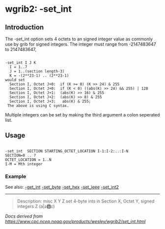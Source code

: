 # wgrib2: -set_int

## Introduction

The -set_int option sets 4 octets to an
signed integer value as commonly use by grib for signed integers.
The integer must range from -2147483647 to 2147483647,

```

-set_int I J K
  I = 1..7
  J = 1..(section length-3)
  K = -(2**23-1) .. (2**23-1)
would set
  Section I, Octet J+0:  if (K >= 0) (K >> 24) & 255
  Section I, Octet J+0:  if (K < 0) ((abs(K) >> 24) && 255) | 128
  Section I, Octet J+1:  (abs(K) >> 16) & 255
  Section I, Octet J+2:  (abs(K) >> 8) & 255
  Section I, Octet J+3:   abs(K) & 255;
 The above is using C syntax.

```

Multiple integers can be set by making the third argument a colon seperated list.

## Usage

```

-set_int  SECTION STARTING_OCTET_LOCATION I-1:I-2:..:I-N
SECTION=0 .. 7
OCTET_LOCATION = 1..N
I-M = Mth integer

```

### Example

See also:
[-get_int](get_int.html)
[-set_byte](set_byte.html)
[-set_hex](set_hex.html)
[-set_ieee](set_ieee.html)
[-set_int2](set_int2.html)

---

> Description: misc X Y Z set 4-byte ints in Section X, Octet Y, signed integers Z (a|a:b:c)

_Docs derived from <https://www.cpc.ncep.noaa.gov/products/wesley/wgrib2/set_int.html>_
